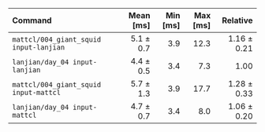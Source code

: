 | Command | Mean [ms] | Min [ms] | Max [ms] | Relative |
|:---|---:|---:|---:|---:|
| `mattcl/004_giant_squid input-lanjian` | 5.1 ± 0.7 | 3.9 | 12.3 | 1.16 ± 0.21 |
| `lanjian/day_04 input-lanjian` | 4.4 ± 0.5 | 3.4 | 7.3 | 1.00 |
| `mattcl/004_giant_squid input-mattcl` | 5.7 ± 1.3 | 3.9 | 17.7 | 1.28 ± 0.33 |
| `lanjian/day_04 input-mattcl` | 4.7 ± 0.7 | 3.4 | 8.0 | 1.06 ± 0.20 |
